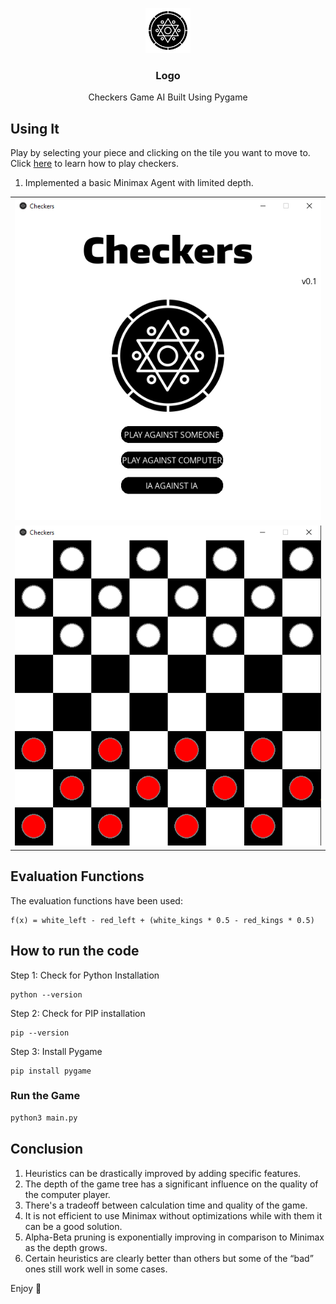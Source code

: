 <p align="center">
  <a href="https://github.com/Bouaskaoun">
    <img src="assets/chinese-checkers-256.png" alt="Logo" width=72 height=72>
  </a>

  <h3 align="center">Logo</h3>

  <p align="center">
    Checkers Game AI Built Using Pygame
    <br>
  </p>
</p>


## Using It
Play by selecting your piece and clicking on the tile you want to move to. Click [here](https://www.wikihow.com/Play-Checkers#Checkers-Rules-and-Gameplay) to learn how to play checkers.

1. Implemented a basic Minimax Agent with limited depth.

<table>
    <tr>
        <td><img src="assets/welcome__screen.png" alt="welcome"></td>
    </tr>
    <tr>
        <td><img src="assets/board__screen.png" alt="board"></td>
    </tr>
</table>

## Evaluation Functions

The evaluation functions have been used:
```
f(x) = white_left - red_left + (white_kings * 0.5 - red_kings * 0.5)
```

## How to run the code

Step 1: Check for Python Installation
```
python --version
```
Step 2: Check for PIP installation 
```
pip --version
```
Step 3: Install Pygame
```
pip install pygame
```

### Run the Game

```bash
python3 main.py
```

## Conclusion

1. Heuristics can be drastically improved by adding specific features.
2. The depth of the game tree has a significant influence on the quality of the computer player.
3. There's a tradeoff between calculation time and quality of the game.
4. It is not efficient to use Minimax without optimizations while with them it can be a good solution.
5. Alpha-Beta pruning is exponentially improving in comparison to Minimax as the depth grows.
6. Certain heuristics are clearly better than others but some of the “bad” ones still work well in some cases.


Enjoy :metal:

